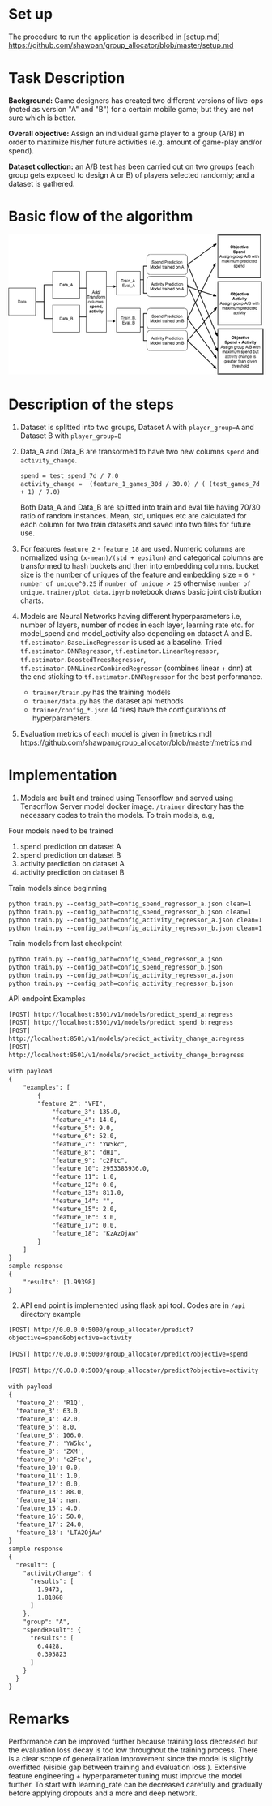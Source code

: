 # Set up
The procedure to run the application is described in [setup.md] https://github.com/shawpan/group_allocator/blob/master/setup.md

# Task Description

**Background:** Game designers has created two different versions of live-ops (noted as version "A" and "B") for a certain mobile game; but they are not sure which is better.

**Overall objective:** Assign an individual game player to a group (A/B) in order to maximize his/her future activities (e.g. amount of game-play and/or spend).

**Dataset collection:** an A/B test has been carried out on two groups (each group gets exposed to design A or B) of players selected randomly; and a dataset is gathered.

# Basic flow of the algorithm
[algoflow]: ./trainer/basic.png "Algorithm Flow"
![FlowChart][algoflow]

# Description of the steps

1. Dataset is splitted into two groups, Dataset A with `player_group=A` and Dataset B with `player_group=B`
2. Data_A and Data_B are transormed to have two new columns `spend` and `activity_change`.

   ```
   spend = test_spend_7d / 7.0
   activity_change =  (feature_1_games_30d / 30.0) / ( (test_games_7d + 1) / 7.0)
   ```

   Both Data_A and Data_B are splitted into train and eval file having 70/30 ratio of random instances.
   Mean, std, uniques etc are calculated for each column for two train datasets and saved into two files for future use.
3. For features `feature_2` - `feature_18` are used. Numeric columns are normalized using `(x-mean)/(std + epsilon)` and categorical columns are transformed to hash buckets and then into embedding columns. bucket size is the number of uniques of the feature and embedding size = `6 * number of unique^0.25` if `number of unique > 25` otherwise `number of unique`. `trainer/plot_data.ipynb` notebook draws basic joint distribution charts.

4. Models are Neural Networks having different hyperparameters i.e, number of layers, number of nodes in each layer, learning rate etc. for model_spend and model_activity also dependiing on dataset A and B.
`tf.estimator.BaseLineRegressor` is used as a baseline.
Tried
`tf.estimator.DNNRegressor`,
`tf.estimator.LinearRegressor`,
`tf.estimator.BoostedTreesRegressor`,
`tf.estimator.DNNLinearCombinedRegressor` (combines linear + dnn)
at the end sticking to `tf.estimator.DNNRegressor` for the best performance.
     - `trainer/train.py` has the training models
     - `trainer/data.py` has the dataset api methods
     - `trainer/config_*.json` (4 files) have the configurations of hyperparameters.

5. Evaluation metrics of each model is given in [metrics.md] https://github.com/shawpan/group_allocator/blob/master/metrics.md

# Implementation
1. Models are built and trained using Tensorflow and served using Tensorflow Server model docker image. `/trainer` directory has the necessary codes to train the models.
To train models, e.g,

Four models need to be trained

1. spend prediction on dataset A
2. spend prediction on dataset B
3. activity prediction on dataset A
4. activity prediction on dataset B

Train models since beginning

```
python train.py --config_path=config_spend_regressor_a.json clean=1
python train.py --config_path=config_spend_regressor_b.json clean=1
python train.py --config_path=config_activity_regressor_a.json clean=1
python train.py --config_path=config_activity_regressor_b.json clean=1
```

Train models from last checkpoint

```
python train.py --config_path=config_spend_regressor_a.json
python train.py --config_path=config_spend_regressor_b.json
python train.py --config_path=config_activity_regressor_a.json
python train.py --config_path=config_activity_regressor_b.json
```

API endpoint Examples
```
[POST] http://localhost:8501/v1/models/predict_spend_a:regress
[POST] http://localhost:8501/v1/models/predict_spend_b:regress
[POST] http://localhost:8501/v1/models/predict_activity_change_a:regress
[POST] http://localhost:8501/v1/models/predict_activity_change_b:regress

with payload
{
	"examples": [
		{
        "feature_2": "VFI",
		    "feature_3": 135.0,
		    "feature_4": 14.0,
		    "feature_5": 9.0,
		    "feature_6": 52.0,
		    "feature_7": "YW5kc",
		    "feature_8": "dHI",
		    "feature_9": "c2Ftc",
		    "feature_10": 2953383936.0,
		    "feature_11": 1.0,
		    "feature_12": 0.0,
		    "feature_13": 811.0,
		    "feature_14": "",
		    "feature_15": 2.0,
		    "feature_16": 3.0,
		    "feature_17": 0.0,
		    "feature_18": "KzAzOjAw"
		}
	]
}
sample response
{
    "results": [1.99398]
}
```
2. API end point is implemented using flask api tool. Codes are in `/api` directory
example
```
[POST] http://0.0.0.0:5000/group_allocator/predict?objective=spend&objective=activity

[POST] http://0.0.0.0:5000/group_allocator/predict?objective=spend

[POST] http://0.0.0.0:5000/group_allocator/predict?objective=activity

with payload
{
  'feature_2': 'R1Q',
  'feature_3': 63.0,
  'feature_4': 42.0,
  'feature_5': 8.0,
  'feature_6': 106.0,
  'feature_7': 'YW5kc',
  'feature_8': 'ZXM',
  'feature_9': 'c2Ftc',
  'feature_10': 0.0,
  'feature_11': 1.0,
  'feature_12': 0.0,
  'feature_13': 88.0,
  'feature_14': nan,
  'feature_15': 4.0,
  'feature_16': 50.0,
  'feature_17': 24.0,
  'feature_18': 'LTA2OjAw'
}
sample response
{
  "result": {
    "activityChange": {
      "results": [
        1.9473,
        1.81868
      ]
    },
    "group": "A",
    "spendResult": {
      "results": [
        6.4428,
        0.395823
      ]
    }
  }
}
```

# Remarks

Performance can be improved further because training loss decreased but the evaluation loss decay is too low throughout the training process. There is a clear scope of generalization improvement since the model is slightly overfitted (visible gap between training and evaluation loss ). Extensive feature engineering + hyperparameter tuning must improve the model further. To start with learning_rate can be decreased carefully and gradually before applying dropouts and a more and deep network. 
